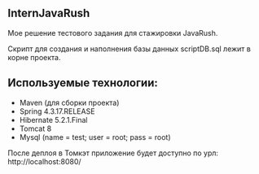 ## InternJavaRush

Мое решение тестового задания для стажировки JavaRush.

Скрипт для создания и наполнения базы данных scriptDB.sql лежит в корне проекта.

## Используемые технологии:

- Maven (для сборки проекта)
- Spring 4.3.17.RELEASE
- Hibernate 5.2.1.Final
- Tomcat 8
- Mysql (name = test; user = root; pass = root)

После деплоя в Томкэт приложение будет доступно по урл: http://localhost:8080/


